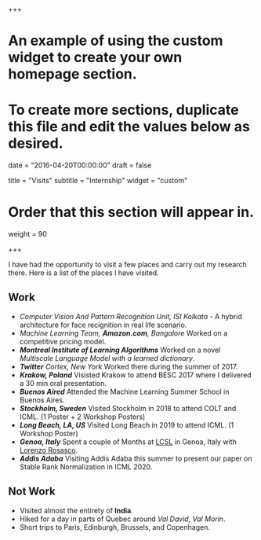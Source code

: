 +++
# An example of using the custom widget to create your own homepage section.
# To create more sections, duplicate this file and edit the values below as desired.

date = "2016-04-20T00:00:00"
draft = false

title = "Visits"
subtitle = "Internship"
widget = "custom"
# Order that this section will appear in.
weight = 90

+++


I have had the opportunity to visit a few places and carry out my research there. Here is a list of the places I have visited.


## __Work__

- *Computer Vision And Pattern Recognition Unit, ISI Kolkata* - A hybrid architecture for face recignition in real life scenario.
- *Machine Learning Team, __Amazon.com__, Bangalore* Worked on a competitive pricing model.
- *__Montreal Institute of Learning Algorithms__* Worked on a novel *Multiscale Language Model with a learned dictionary*.
- *__Twitter__ Cortex, New York* Worked there during the summer of 2017.
- *__Krakow, Poland__* Visisted Krakow to attend BESC 2017 where I delivered a 30 min oral presentation.
- *__Buenos Aired__* Attended the Machine Learning Summer School in Buenos Aires.
- *__Stockholm, Sweden__* Visited Stockholm in 2018 to attend COLT and ICML. (1 Poster + 2 Workshop Posters)
- *__Long Beach, LA, US__* Visited Long Beach in 2019 to attend  ICML. (1 Workshop Poster)
- *__Genoa, Italy__* Spent a couple of Months at [LCSL](http://lcsl.mit.edu/#/home) in Genoa, Italy with [Lorenzo Rosasco](https://www.dibris.unige.it/en/rosasco-lorenzo).
- *__Addis Adaba__* Visiting Addis Adaba this summer to present our paper on Stable Rank Normalization in ICML 2020.

## __Not Work__

- Visited almost the entirety of  __India__.
- Hiked for a day in parts of Quebec around *Val David, Val Morin*.
- Short trips to Paris, Edinburgh, Brussels, and Copenhagen.